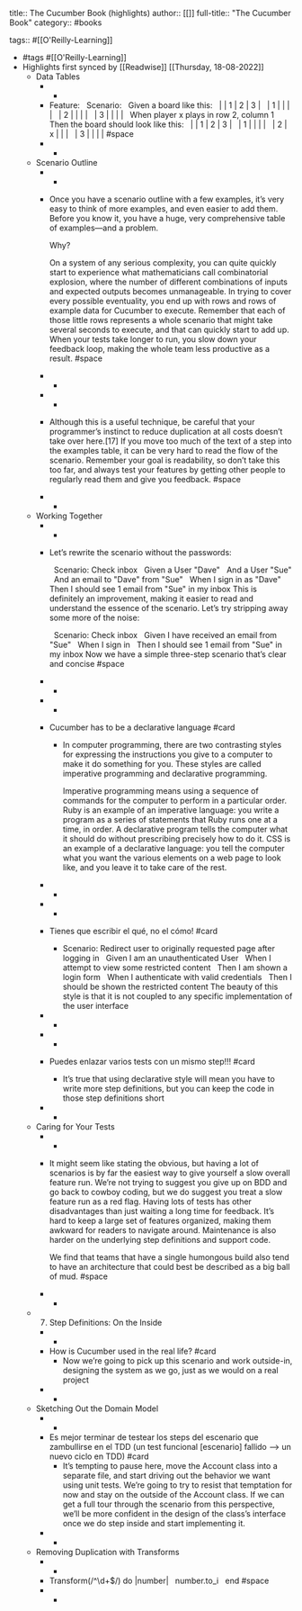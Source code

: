 title:: The Cucumber Book (highlights)
author:: [[]]
full-title:: "The Cucumber Book"
category:: #books

tags:: #[[O'Reilly-Learning]]

- #tags #[[O'Reilly-Learning]]
- Highlights first synced by [[Readwise]] [[Thursday, 18-08-2022]]
	- Data Tables
		- -
		- Feature​:
		  ​ 	  ​Scenario​:
		  ​ 	    ​Given a board like this​:
		  ​ 	      |   | 1 | 2 | 3 |
		  ​ 	      | 1 |   |   |   |
		  ​ 	      | 2 |   |   |   |
		  ​ 	      | 3 |   |   |   |
		  ​ 	    When player x plays in row 2, column 1
		  ​ 	    ​Then the board should look like this​:
		  ​ 	      |   | 1 | 2 | 3 |
		  ​ 	      | 1 |   |   |   |
		  ​ 	      | 2 | x |   |   |
		  ​ 	      | 3 |   |   |   | #space
		- -
	- Scenario Outline
		- -
		- Once you have a scenario outline with a few examples, it’s very easy to think of more examples, and even easier to add them. Before you know it, you have a huge, very comprehensive table of examples—and a problem.
		  
		  Why?
		  
		  On a system of any serious complexity, you can quite quickly start to experience what mathematicians call combinatorial explosion, where the number of different combinations of inputs and expected outputs becomes unmanageable. In trying to cover every possible eventuality, you end up with rows and rows of example data for Cucumber to execute. Remember that each of those little rows represents a whole scenario that might take several seconds to execute, and that can quickly start to add up. When your tests take longer to run, you slow down your feedback loop, making the whole team less productive as a result. #space
		- -
		- -
		- Although this is a useful technique, be careful that your programmer’s instinct to reduce duplication at all costs doesn’t take over here.[17] If you move too much of the text of a step into the examples table, it can be very hard to read the flow of the scenario. Remember your goal is readability, so don’t take this too far, and always test your features by getting other people to regularly read them and give you feedback. #space
		- -
	- Working Together
		- -
		- Let’s rewrite the scenario without the passwords:
		  
		  ​ 	​Scenario​: Check inbox
		  ​ 	  Given a User ​"Dave"​
		  ​ 	  And a User ​"Sue"​
		  ​ 	  And an email to ​"Dave"​ from ​"Sue"​
		  ​ 	  When I sign in as ​"Dave"​
		  ​ 	  Then I should see 1 email from ​"Sue"​ in my inbox
		  This is definitely an improvement, making it easier to read and understand the essence of the scenario. Let’s try stripping away some more of the noise:
		  
		  ​ 	​Scenario​: Check inbox
		  ​ 	  Given I have received an email from ​"Sue"​
		  ​ 	  When I sign in
		  ​ 	  Then I should see 1 email from ​"Sue"​ in my inbox
		  Now we have a simple three-step scenario that’s clear and concise #space
		- -
		- -
		- Cucumber has to be a declarative language #card
			- In computer programming, there are two contrasting styles for expressing the instructions you give to a computer to make it do something for you. These styles are called imperative programming and declarative programming.
			  
			  Imperative programming means using a sequence of commands for the computer to perform in a particular order. Ruby is an example of an imperative language: you write a program as a series of statements that Ruby runs one at a time, in order. A declarative program tells the computer what it should do without prescribing precisely how to do it. CSS is an example of a declarative language: you tell the computer what you want the various elements on a web page to look like, and you leave it to take care of the rest.
		- -
		- -
		- Tienes que escribir el qué, no el cómo! #card
			- Scenario​: Redirect user to originally requested page after logging in
			  ​ 	  Given I am an unauthenticated User
			  ​ 	  When I attempt to view some restricted content
			  ​ 	  Then I am shown a login form
			  ​ 	  When I authenticate with valid credentials
			  ​ 	  Then I should be shown the restricted content
			  The beauty of this style is that it is not coupled to any specific implementation of the user interface
		- -
		- -
		- Puedes enlazar varios tests con un mismo step!!! #card
			- It’s true that using declarative style will mean you have to write more step definitions, but you can keep the code in those step definitions short
		- -
	- Caring for Your Tests
		- -
		- It might seem like stating the obvious, but having a lot of scenarios is by far the easiest way to give yourself a slow overall feature run. We’re not trying to suggest you give up on BDD and go back to cowboy coding, but we do suggest you treat a slow feature run as a red flag. Having lots of tests has other disadvantages than just waiting a long time for feedback. It’s hard to keep a large set of features organized, making them awkward for readers to navigate around. Maintenance is also harder on the underlying step definitions and support code.
		  
		  We find that teams that have a single humongous build also tend to have an architecture that could best be described as a big ball of mud. #space
		- -
	- 7. Step Definitions: On the Inside
		- -
		- How is Cucumber used in the real life? #card
			- Now we’re going to pick up this scenario and work outside-in, designing the system as we go, just as we would on a real project
		- -
	- Sketching Out the Domain Model
		- -
		- Es mejor terminar de testear los steps del escenario que zambullirse en el TDD (un test funcional [escenario] fallido —> un nuevo ciclo en TDD) #card
			- It’s tempting to pause here, move the Account class into a separate file, and start driving out the behavior we want using unit tests. We’re going to try to resist that temptation for now and stay on the outside of the Account class. If we can get a full tour through the scenario from this perspective, we’ll be more confident in the design of the class’s interface once we do step inside and start implementing it.
		- -
	- Removing Duplication with Transforms
		- -
		- Transform(​/^\d+$/​) ​do​ |number|
		  ​ 	  number.to_i
		  ​ 	​end​ #space
		- -